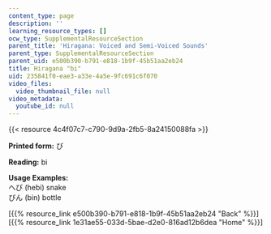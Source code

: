 ```yaml
---
content_type: page
description: ''
learning_resource_types: []
ocw_type: SupplementalResourceSection
parent_title: 'Hiragana: Voiced and Semi-Voiced Sounds'
parent_type: SupplementalResourceSection
parent_uid: e500b390-b791-e818-1b9f-45b51aa2eb24
title: Hiragana "bi"
uid: 235841f0-eae3-a33e-4a5e-9fc691c6f070
video_files:
  video_thumbnail_file: null
video_metadata:
  youtube_id: null
---
```


{{< resource 4c4f07c7-c790-9d9a-2fb5-8a24150088fa >}}

**Printed form:** び

**Reading:** bi

**Usage Examples:**  
へび (hebi) snake  
びん (bin) bottle

  
\[{{% resource_link e500b390-b791-e818-1b9f-45b51aa2eb24 "Back" %}}\]  
\[{{% resource_link 1e31ae55-033d-5bae-d2e0-816ad12b6dea "Home" %}}\]